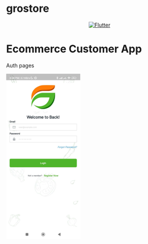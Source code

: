# grostore


  <p style="color:blue" align="center"><a href="https://flutter.dev" target="_blank"><img src="https://storage.googleapis.com/cms-storage-bucket/6a07d8a62f4308d2b854.svg" width="400" alt="Flutter"></a></p>

<h1>
  Ecommerce Customer App
</h1>
<p>Auth pages</p>
<img src="https://github.com/TusarMolla/flutter_projects/blob/main/ecommerce_customer_app/ss/1.jpg" alt="isolated" width="200"/>
